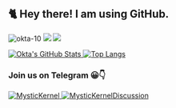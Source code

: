## 🐈 Hey there! I am using GitHub. ##

<a> <img src="https://komarev.com/ghpvc/?username=okta-10&style=flat-square" alt="okta-10" /> </a>
<a href="https://www.instagram.com/oktapra_amtono"> <img src="https://img.shields.io/badge/-Instagram-c13584?style=flat&labelColor=c13584&logo=instagram&logoColor=white" /></a>
<a href="https://www.facebook.com/oktapra.amtono"> <img src="https://img.shields.io/badge/-Facebook-3b5998?style=flat&labelColor=3b5998&logo=facebook&logoColor=white" /></a>

[![Okta's GitHub Stats](https://github-readme-stats.vercel.app/api?username=okta-10&show_icons=true&count_private=true&hide_border=false&layout=compact&title_color=00FF00&icon_color=00FFFF&text_color=FFFF00&bg_color=273849&include_all_commits=true)
![Top Langs](https://github-readme-stats.vercel.app/api/top-langs/?username=okta-10&layout=compact&show_icons=true&hide_border=false&title_color=00FF00&icon_color=00FFFF&text_color=FFFF00&bg_color=273849)](https://github.com/okta-10) 

### Join us on Telegram 😀👇 ###
<a href="https://t.me/MysticKernel">
	<img alt="MysticKernel" src="https://img.shields.io/badge/dynamic/json?logo=telegram&label=Mystic%20Kernel%20Channel&labelColor=273849&suffix=+Subscribers&color=00D000&query=%24.data.totalSubs&url=https%3A%2F%2Fapi.spencerwoo.com%2Fsubstats%2F%3Fsource%3Dtelegram%26queryKey%3DMysticKernel&longCache=true"/>
</a>

<a href="https://t.me/MysticKernelDiscussion">
	<img alt="MysticKernelDiscussion" src="https://img.shields.io/badge/dynamic/json?logo=telegram&label=Mystic%20Kernel%20Discussion&labelColor=273849&suffix=+Members&color=00D000&query=%24.data.totalSubs&url=https%3A%2F%2Fapi.spencerwoo.com%2Fsubstats%2F%3Fsource%3Dtelegram%26queryKey%3DMysticKernelDiscussion&longCache=true"/>
</a>
